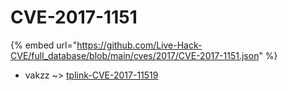 # CVE-2017-1151
{% embed url="https://github.com/Live-Hack-CVE/full_database/blob/main/cves/2017/CVE-2017-1151.json" %}

* vakzz ~> [tplink-CVE-2017-11519](https://www.alice-snow.ru/2017/database/cve-2017-1151/tplink-cve-2017-11519-vakzz)